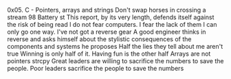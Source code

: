 0x05. C - Pointers, arrays and strings
Don't swap horses in crossing a stream
98 Battery st
This report, by its very length, defends itself against the risk of being read
I do not fear computers. I fear the lack of them
I can only go one way. I've not got a reverse gear
A good engineer thinks in reverse and asks himself about the stylistic consequences of the components and systems he proposes
Half the lies they tell about me aren't true
Winning is only half of it. Having fun is the other half
Arrays are not pointers
strcpy
Great leaders are willing to sacrifice the numbers to save the people. Poor leaders sacrifice the people to save the numbers
